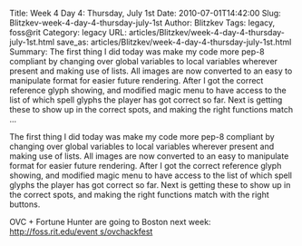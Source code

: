 Title: Week 4 Day 4: Thursday, July 1st
Date: 2010-07-01T14:42:00
Slug: Blitzkev-week-4-day-4-thursday-july-1st
Author: Blitzkev
Tags: legacy, foss@rit
Category: legacy
URL: articles/Blitzkev/week-4-day-4-thursday-july-1st.html
save_as: articles/Blitzkev/week-4-day-4-thursday-july-1st.html
Summary: The first thing I did today was make my code more pep-8 compliant by changing over global variables to local variables wherever present and making use of lists. All images are now converted to an easy to manipulate format for easier future rendering. After I got the correct reference glyph showing, and modified magic menu to have access to the list of which spell glyphs the player has got correct so far. Next is getting these to show up in the correct spots, and making the right functions match  ... 

The first thing I did today was make my code more pep-8 compliant by changing
over global variables to local variables wherever present and making use of
lists. All images are now converted to an easy to manipulate format for easier
future rendering. After I got the correct reference glyph showing, and
modified magic menu to have access to the list of which spell glyphs the
player has got correct so far. Next is getting these to show up in the correct
spots, and making the right functions match with the right buttons.

OVC + Fortune Hunter are going to Boston next week: [http://foss.rit.edu/event
s/ovchackfest](http://foss.rit.edu/events/ovchackfest)

